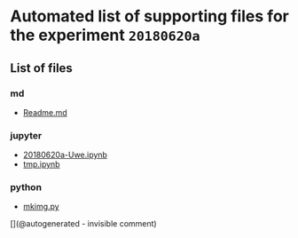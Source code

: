 # Automated list of supporting files for the __experiment `20180620a`__

## List of files

### md

* [Readme.md](/include/community/Uwe/20180620a/Readme.md)


### jupyter

* [20180620a-Uwe.ipynb](/include/community/Uwe/20180620a/20180620a-Uwe.ipynb)
* [tmp.ipynb](/tmp.ipynb)


### python

* [mkimg.py](/include/community/Uwe/20180620a/mkimg.py)


[](@autogenerated - invisible comment)